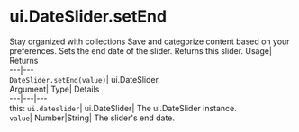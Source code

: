  
#  ui.DateSlider.setEnd 
Stay organized with collections  Save and categorize content based on your preferences. 
Sets the end date of the slider. 
Returns this slider.
Usage| Returns  
---|---  
`DateSlider.setEnd(value)`| ui.DateSlider  
Argument| Type| Details  
---|---|---  
this: `ui.dateslider`| ui.DateSlider| The ui.DateSlider instance.  
`value`| Number|String| The slider's end date.  
